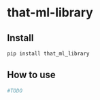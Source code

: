 # that-ml-library

<!-- WARNING: THIS FILE WAS AUTOGENERATED! DO NOT EDIT! -->

## Install

``` sh
pip install that_ml_library
```

## How to use

``` python
#TODO
```
